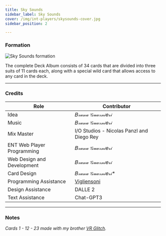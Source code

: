 ```yaml
---
title: Sky Sounds
sidebar_label: Sky Sounds
cover: /img/int-players/skysounds-cover.jpg
sidebar_position: 2

---
```


### Formation

![Sky Sounds formation](/img/ent-release/01_skysounds.png)

The complete Deck Album consists of 34 cards that are divided into three suits of 11 cards each, along with a special wild card that allows access to any card in the deck.

---

### Credits

| **Role**                   | **Contributor**                                                                   |
|----------------------------|-----------------------------------------------------------------------------------|
| Idea                       | 𝐵𝓇𝓊𝓃𝒶 𝒢𝓊𝒶𝓇𝓃𝒾𝑒𝓇𝒾                                                                              |
| Music                      | 𝐵𝓇𝓊𝓃𝒶 𝒢𝓊𝒶𝓇𝓃𝒾𝑒𝓇𝒾                                                                              |
| Mix Master                 | I/O Studios - Nicolas Panzl and Diego Rey                                         |
| ENT Web Player Programming | 𝐵𝓇𝓊𝓃𝒶 𝒢𝓊𝒶𝓇𝓃𝒾𝑒𝓇𝒾                                                                              |
| Web Design and Development | 𝐵𝓇𝓊𝓃𝒶 𝒢𝓊𝒶𝓇𝓃𝒾𝑒𝓇𝒾                                                                              |
| Card Design                | 𝐵𝓇𝓊𝓃𝒶 𝒢𝓊𝒶𝓇𝓃𝒾𝑒𝓇𝒾*                                                                             |
| Programming Assistance     | [Vigliensoni](https://vigliensoni.com/)                                           |
| Design Assistance          | DALLE 2                                                                          |
| Text Assistance            | Chat-GPT3                                                                         |

---

### Notes

*Cards 1 - 12 - 23 made with my brother [VR Glitch](http://vrglit.ch).*